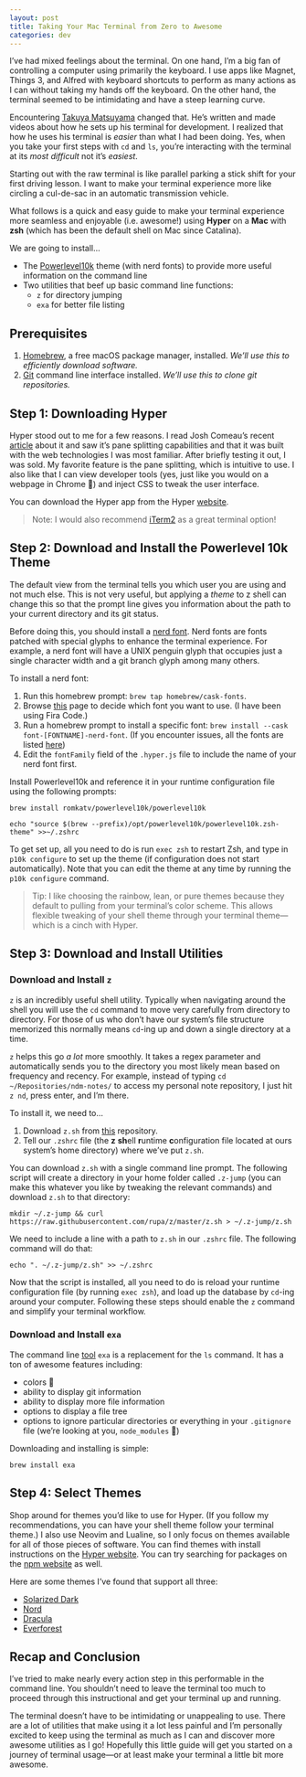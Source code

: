 ```yaml
---
layout: post
title: Taking Your Mac Terminal from Zero to Awesome
categories: dev
---
```

I’ve had mixed feelings about the terminal. On one hand, I’m a big fan of controlling a computer using primarily the keyboard. I use apps like Magnet, Things 3, and Alfred with keyboard shortcuts to perform as many actions as I can without taking my hands off the keyboard. On the other hand, the terminal seemed to be intimidating and have a steep learning curve.

Encountering [Takuya Matsuyama](https://www.craftz.dog/) changed that. He’s written and made videos about how he sets up his terminal for development. I realized that how he uses his terminal is *easier* than what I had been doing. Yes, when you take your first steps with `cd` and `ls`, you’re interacting with the terminal at its *most difficult* not it’s *easiest*.

Starting out with the raw terminal is like parallel parking a stick shift for your first driving lesson. I want to make your terminal experience more like circling a cul-de-sac in an automatic transmission vehicle.

What follows is a quick and easy guide to make your terminal experience more seamless and enjoyable (i.e. awesome!) using **Hyper** on a **Mac** with **zsh** (which has been the default shell on Mac since Catalina).

We are going to install…
- The [Powerlevel10k](https://github.com/romkatv/powerlevel10k) theme (with nerd fonts) to provide more useful information on the command line
- Two utilities that beef up basic command line functions:
	- `z` for directory jumping
	- `exa` for better file listing

## Prerequisites
1. [Homebrew](https://brew.sh/), a free macOS package manager, installed. *We’ll use this to efficiently download software.*
2. [Git](https://git-scm.com/) command line interface installed. *We’ll use this to clone git repositories.*

## Step 1: Downloading Hyper
Hyper stood out to me for a few reasons. I read Josh Comeau’s recent [article](https://www.joshwcomeau.com/javascript/terminal-for-js-devs/) about it and saw it’s pane splitting capabilities and that it was built with the web technologies I was most familiar. After briefly testing it out, I was sold. My favorite feature is the pane splitting, which is intuitive to use. I also like that I can view developer tools (yes, just like you would on a webpage in Chrome 🤯) and inject CSS to tweak the user interface.

You can download the Hyper app from the Hyper [website](https://hyper.is/).

> Note: I would also recommend [iTerm2](https://iterm2.com/) as a great terminal option!

## Step 2: Download and Install the Powerlevel 10k Theme
The default view from the terminal tells you which user you are using and not much else. This is not very useful, but applying a *theme* to z shell can change this so that the prompt line gives you information about the path to your current directory and its git status.

Before doing this, you should install a [nerd font](https://www.nerdfonts.com/). Nerd fonts are fonts patched with special glyphs to enhance the terminal experience. For example, a nerd font will have a UNIX penguin glyph that occupies just a single character width and a git branch glyph among many others.

To install a nerd font:
1. Run this homebrew prompt: `brew tap homebrew/cask-fonts`.
2. Browse [this](https://www.nerdfonts.com/font-downloads) page to decide which font you want to use. (I have been using Fira Code.)
3. Run a homebrew prompt to install a specific font: `brew install --cask font-[FONTNAME]-nerd-font`. (If you encounter issues, all the fonts are listed [here](https://github.com/Homebrew/homebrew-cask-fonts/tree/master/Casks))
4. Edit the `fontFamily` field of the `.hyper.js` file to include the name of your nerd font first.

Install Powerlevel10k and reference it in your runtime configuration file using the following prompts:

`brew install romkatv/powerlevel10k/powerlevel10k`

`echo "source $(brew --prefix)/opt/powerlevel10k/powerlevel10k.zsh-theme" >>~/.zshrc`

To get set up, all you need to do is run `exec zsh` to restart Zsh, and type in `p10k configure` to set up the theme (if configuration does not start automatically). Note that you can edit the theme at any time by running the `p10k configure` command.

> Tip: I like choosing the rainbow, lean, or pure themes because they default to pulling from your terminal’s color scheme. This allows flexible tweaking of your shell theme through your terminal theme—which is a cinch with Hyper.

## Step 3: Download and Install Utilities
### Download and Install `z`
`z` is an incredibly useful shell utility. Typically when navigating around the shell you will use the `cd` command to move very carefully from directory to directory. For those of us who don’t have our system’s file structure memorized this normally means `cd`-ing up and down a single directory at a time.

`z` helps this go *a lot* more smoothly. It takes a regex parameter and automatically sends you to the directory you most likely mean based on frequency and recency. For example, instead of typing `cd ~/Repositories/ndm-notes/` to access my personal note repository, I just hit `z nd`, press enter, and I’m there.

To install it, we need to…
1. Download `z.sh` from [this](https://github.com/rupa/z/) repository.
2. Tell our `.zshrc` file (the **z** **sh**ell **r**untime **c**onfiguration file located at ours system’s home directory) where we’ve put `z.sh`.

You can download `z.sh` with a single command line prompt. The following script will create a directory in your home folder called `.z-jump` (you can make this whatever you like by tweaking the relevant commands) and download `z.sh` to that directory:

`mkdir ~/.z-jump && curl https://raw.githubusercontent.com/rupa/z/master/z.sh > ~/.z-jump/z.sh`

We need to include a line with a path to `z.sh` in our `.zshrc` file. The following command will do that:

`echo ". ~/.z-jump/z.sh" >> ~/.zshrc`

Now that the script is installed, all you need to do is reload your runtime configuration file (by running `exec zsh`), and load up the database by `cd`-ing around your computer. Following these steps should enable the `z` command and simplify your terminal workflow.

### Download and Install `exa`
The command line [tool](https://the.exa.website/) `exa` is a replacement for the `ls` command. It has a ton of awesome features including:

- colors 🎉
- ability to display git information
- ability to display more file information
- options to display a file tree
- options to ignore particular directories or everything in your `.gitignore` file (we’re looking at you, `node_modules` 👀)

Downloading and installing is simple:

`brew install exa`

<!--## Step 4: Configure `nvim` with `lualine`

*Note: it’s important that you’ve installed nerd fonts in order for Lualine to work properly.*

You can install Neovim with Homebrew:

`brew install neovim`

Now in order to install lualine, we need to first configure `vim-plug`. Do that with the following prompt:

`sh -c 'curl -fLo "${XDG_DATA_HOME:-$HOME/.local/share}"/nvim/site/autoload/plug.vim --create-dirs \
       https://raw.githubusercontent.com/junegunn/vim-plug/master/plug.vim'
       
<<This is the area where I go the most rogue so to speak - I need to either confirm this on another system or put in disclaimers before posting. And that might mean I put a pin in this post… would be a shame though… >>

- Create .config/nvim/init.vim
- Add ~ THE mystery of line ~
- Add lualine text in there (vim - plug plus that lil script)

<<>>!!!

Next, create ??!

-->

## Step 4: Select Themes
Shop around for themes you’d like to use for Hyper. (If you follow my recommendations, you can have your shell theme follow your terminal theme.) I also use Neovim and Lualine, so I only focus on themes available for all of those pieces of software. You can find themes with install instructions on the [Hyper website](https://hyper.is/themes). You can try searching for packages on the [npm website](https://www.npmjs.com/) as well.

Here are some themes I’ve found that support all three:
- [Solarized Dark](https://www.npmjs.com/package/hyper-solarized-dark)
- [Nord](https://www.npmjs.com/package/nord-hyper)
- [Dracula](https://www.npmjs.com/package/hyper-dracula)
- [Everforest](https://www.npmjs.com/package/hyper-everforest)

## Recap and Conclusion
I’ve tried to make nearly every action step in this performable in the command line. You shouldn’t need to leave the terminal too much to proceed through this instructional and get your terminal up and running.

The terminal doesn’t have to be intimidating or unappealing to use. There are a lot of utilities that make using it a lot less painful and I’m personally excited to keep using the terminal as much as I can and discover more awesome utilities as I go! Hopefully this little guide will get you started on a journey of terminal usage—or at least make your terminal a little bit more awesome.
